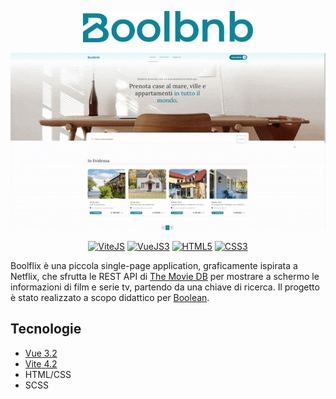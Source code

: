 <!---
LOGO
-->

<p align="center">
  <img src="https://github.com/mattiamoneta/team2-boolbnb-front/blob/main/logo.png?raw=true" alt="Boolbnb" height="50px"/>
</p>

<!---
THUMBNAIL GIF
-->

<p align="center">
  <img src="https://github.com/mattiamoneta/team2-boolbnb-front/blob/main/thumbnail.gif" alt="Boolbnb"/>
</p>

<!---
SHIELDS.IO

Syntax: <a href="website"><img src="https://img.shields.io/badge/-LABEL-COLORHEX?logo=SIMPLELOGONAME&logoColor=white" alt="LABELALT"></a>
-->
<p align="center">
  <a href="https://vitejs.dev/"><img src="https://img.shields.io/badge/-ViteJS-646CFF?logo=vite&logoColor=white" alt="ViteJS"></a>
  <a href="https://vuejs.org/"><img src="https://img.shields.io/badge/-VueJS3-4FC08D?logo=vue.js&logoColor=white" alt="VueJS3"></a>
  <a href="#"><img src="https://img.shields.io/badge/-HTML5-E34F26?logo=html5&logoColor=white" alt="HTML5"></a>
  <a href="#"><img src="https://img.shields.io/badge/-CSS3-1572B6?logo=css3&logoColor=white" alt="CSS3"></a>
</p>

Boolflix è una piccola single-page application, graficamente ispirata a Netflix, che sfrutta le REST API di [The Movie DB](https://developer.themoviedb.org/) per mostrare a schermo le informazioni di film e serie tv, partendo da una chiave di ricerca. Il progetto è stato realizzato
a scopo didattico per [Boolean](https://boolean.careers/).


## Tecnologie

- [Vue 3.2](https://vuejs.org/)
- [Vite 4.2](https://vitejs.dev/)
- HTML/CSS
- SCSS
